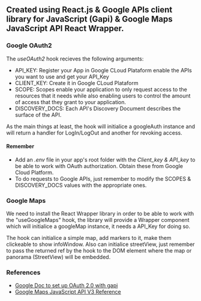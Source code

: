 ## Created using React.js & Google APIs client library for JavaScript (Gapi) & Google Maps JavaScript API React Wrapper. 

### Google OAuth2

The *useOAuth2* hook recieves the following arguments:

- API_KEY: Register your App in Google CLoud Plataform enable the APIs you want to use and get your API_Key 
- CLIENT_KEY: Create it in Google CLoud Plataform
- SCOPE: Scopes enable your application to only request access to the resources that it needs while also enabling users to control the amount of access that they            grant to your application. 
- DISCOVERY_DOCS: Each API's Discovery Document describes the surface of the API.

As the main things at least, the hook will initialice a googleAuth instance and will return a handler for LogIn/LogOut and another for revoking access. 

#### Remember

- Add an *.env* file in your app's root folder with the *Client_key & API_key* to be able to work with OAuth authorization.
  Obtain these from Google Cloud Platform.
- To do requests to Google APIs, just remember to modify the SCOPES & DISCOVERY_DOCS values with the appropriate ones.

### Google Maps

We need to install the React Wrapper library in order to be able to work with the "useGoogleMaps" hook, the library will provide a Wrapper component which will initialice a googleMap instance, it needs a API_Key for doing so.

The hook can initialice a simple map, add markers to it, make them clickeable to show infoWindow. Also can initialice streetView, just remember to pass the returned ref by the hook to the DOM element where the map or panorama (StreetView) will be embedded.

### References
- [Google Doc to set up OAuth 2.0 with gapi](https://developers.google.com/identity/protocols/oauth2/javascript-implicit-flow)
- [Google Maps JavaScript API V3 Reference](https://developers.google.com/maps/documentation/javascript/reference)
